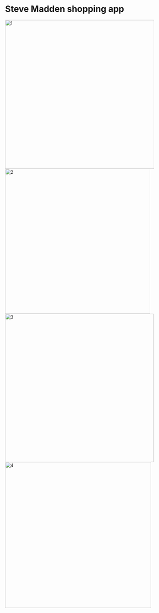 # Steve Madden shopping app
<img width="487" alt="1" src="https://github.com/user-attachments/assets/9a0ef792-2f8c-481d-a719-652837700fb0" />
<img width="474" alt="2" src="https://github.com/user-attachments/assets/9abb392a-1db9-4633-983d-843c55a5a3c4" />
<img width="485" alt="3" src="https://github.com/user-attachments/assets/e811712e-67bd-4a86-a9da-14a6a35d4d1b" />
<img width="477" alt="4" src="https://github.com/user-attachments/assets/ed1d7eba-0476-42ec-86a5-b780d1acf1ad" />
